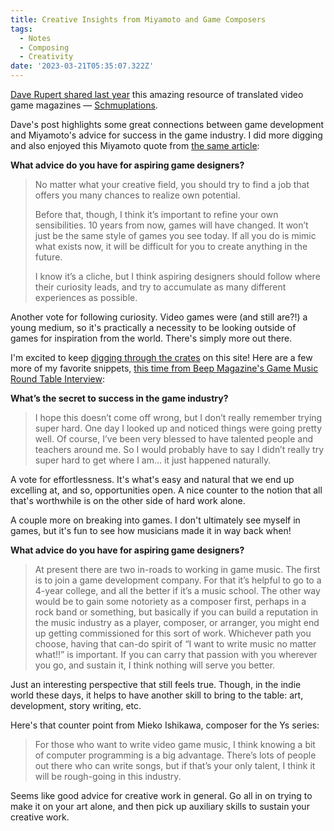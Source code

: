 ```yaml
---
title: Creative Insights from Miyamoto and Game Composers
tags:
  - Notes
  - Composing
  - Creativity
date: '2023-03-21T05:35:07.322Z'
---
```


[Dave Rupert shared last year](https://daverupert.com/2022/09/shigeru-miyamoto-secret-to-success/) this amazing resource of translated video game magazines — [Schmuplations](https://shmuplations.com/).

Dave's post highlights some great connections between game development and Miyamoto's advice for success in the game industry. I did more digging and also enjoyed this Miyamoto quote from [the same article](https://shmuplations.com/success1989/):

**What advice do you have for aspiring game designers?**

> No matter what your creative field, you should try to find a job that offers you many chances to realize own potential.
>
> Before that, though, I think it’s important to refine your own sensibilities. 10 years from now, games will have changed. It won’t just be the same style of games you see today. If all you do is mimic what exists now, it will be difficult for you to create anything in the future.
>
> I know it’s a cliche, but I think aspiring designers should follow where their curiosity leads, and try to accumulate as many different experiences as possible.

Another vote for following curiosity. Video games were (and still are?!) a young medium, so it's practically a necessity to be looking outside of games for inspiration from the world. There's simply more out there.

I'm excited to keep [digging through the crates](https://www.robinsloan.com/lab/new-avenues/#crates) on this site! Here are a few more of my favorite snippets, [this time from Beep Magazine's Game Music Round Table Interview](https://shmuplations.com/gamemusic1986/):

**What’s the secret to success in the game industry?**

> I hope this doesn’t come off wrong, but I don’t really remember trying super hard. One day I looked up and noticed things were going pretty well. Of course, I’ve been very blessed to have talented people and teachers around me. So I would probably have to say I didn’t really try super hard to get where I am… it just happened naturally.

A vote for effortlessness. It's what's easy and natural that we end up excelling at, and so, opportunities open. A nice counter to the notion that all that's worthwhile is on the other side of hard work alone.

A couple more on breaking into games. I don't ultimately see myself in games, but it's fun to see how musicians made it in way back when!

**What advice do you have for aspiring game designers?**

> At present there are two in-roads to working in game music. The first is to join a game development company. For that it’s helpful to go to a 4-year college, and all the better if it’s a music school. The other way would be to gain some notoriety as a composer first, perhaps in a rock band or something, but basically if you can build a reputation in the music industry as a player, composer, or arranger, you might end up getting commissioned for this sort of work. Whichever path you choose, having that can-do spirit of “I want to write music no matter what!!” is important. If you can carry that passion with you wherever you go, and sustain it, I think nothing will serve you better.

Just an interesting perspective that still feels true. Though, in the indie world these days, it helps to have another skill to bring to the table: art, development, story writing, etc.

Here's that counter point from Mieko Ishikawa, composer for the Ys series:

> For those who want to write video game music, I think knowing a bit of computer programming is a big advantage. There’s lots of people out there who can write songs, but if that’s your only talent, I think it will be rough-going in this industry.

Seems like good advice for creative work in general. Go all in on trying to make it on your art alone, and then pick up auxiliary skills to sustain your creative work.
